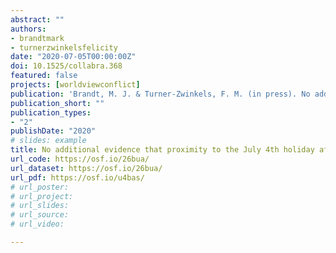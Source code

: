 ```yaml
---
abstract: ""
authors:
- brandtmark
- turnerzwinkelsfelicity
date: "2020-07-05T00:00:00Z"
doi: 10.1525/collabra.368
featured: false
projects: [worldviewconflict]
publication: 'Brandt, M. J. & Turner-Zwinkels, F. M. (in press). No additional evidence that proximity to the July 4th holiday affects affective polarization. *Collabra: Psychology*, 6, 39'
publication_short: ""
publication_types:
- "2"
publishDate: "2020"
# slides: example
title: No additional evidence that proximity to the July 4th holiday affects affective polarization. Collabra: Psychology
url_code: https://osf.io/26bua/
url_dataset: https://osf.io/26bua/
url_pdf: https://osf.io/u4bas/
# url_poster:
# url_project:
# url_slides:
# url_source:
# url_video:

---
```

